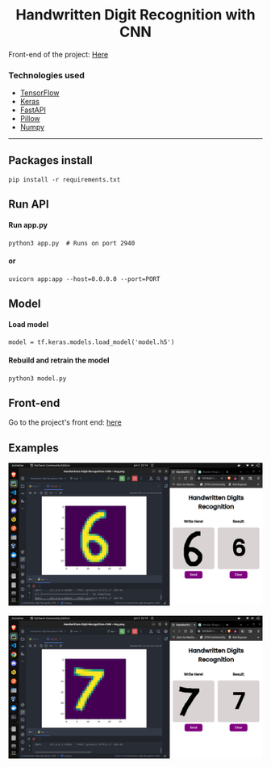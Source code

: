 <h1 align="center">Handwritten Digit Recognition with CNN</h1>

Front-end of the project: [Here](https://github.com/kauasdev/Handwritten-Digit-Recognition-with-TensorFlow-Client)

### Technologies used

- [TensorFlow](https://www.tensorflow.org/)
- [Keras](https://keras.io/)
- [FastAPI](https://fastapi.tiangolo.com/)
- [Pillow](https://pillow.readthedocs.io/en/stable/?badge=latest#)
- [Numpy](https://numpy.org/)

-----
## Packages install
    pip install -r requirements.txt
## Run API
#### Run app.py
    python3 app.py  # Runs on port 2940
#### or 
    uvicorn app:app --host=0.0.0.0 --port=PORT
## Model
#### Load model
    model = tf.keras.models.load_model('model.h5')
#### Rebuild and retrain the model
    python3 model.py

## Front-end
Go to the project's front end: [here](https://github.com/kauasdev/Handwritten-Digit-Recognition-with-CNN-Front-)
## Examples
![The model predicted the number six(6)](assets/predict_six.png)
<br><br>
![The model predicted the number seven(7)](assets/predict_seven.png)
